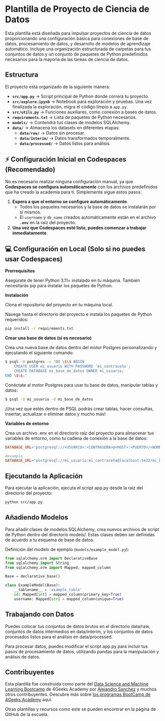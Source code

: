 # Plantilla de Proyecto de Ciencia de Datos

Esta plantilla está diseñada para impulsar proyectos de ciencia de datos proporcionando una configuración básica para conexiones de base de datos, procesamiento de datos, y desarrollo de modelos de aprendizaje automático. Incluye una organización estructurada de carpetas para tus conjuntos de datos y un conjunto de paquetes de Python predefinidos necesarios para la mayoría de las tareas de ciencia de datos.

## Estructura

El proyecto está organizado de la siguiente manera:

- **`src/app.py`** → Script principal de Python donde correrá tu proyecto.
- **`src/explore.ipynb`** → Notebook para exploración y pruebas. Una vez finalizada la exploración, migra el código limpio a `app.py`.
- **`src/utils.py`** → Funciones auxiliares, como conexión a bases de datos.
- **`requirements.txt`** → Lista de paquetes de Python necesarios.
- **`models/`** → Contendrá tus clases de modelos SQLAlchemy.
- **`data/`** → Almacena los datasets en diferentes etapas:
  - **`data/raw/`** → Datos sin procesar.
  - **`data/interim/`** → Datos transformados temporalmente.
  - **`data/processed/`** → Datos listos para análisis.


## ⚡ Configuración Inicial en Codespaces (Recomendado)

No es necesario realizar ninguna configuración manual, ya que **Codespaces se configura automáticamente** con los archivos predefinidos que ha creado la academia para ti. Simplemente sigue estos pasos:

1. **Espera a que el entorno se configure automáticamente**.
   - Todos los paquetes necesarios y la base de datos se instalarán por sí mismos.
   - El `username` y `db_name` creados automáticamente están en el archivo **`.env`** en la raíz del proyecto.
2. **Una vez que Codespaces esté listo, puedes comenzar a trabajar inmediatamente**.


## 💻 Configuración en Local (Solo si no puedes usar Codespaces)

**Prerrequisitos**

Asegúrate de tener Python 3.11+ instalado en tu máquina. También necesitarás pip para instalar los paquetes de Python.

**Instalación**

Clona el repositorio del proyecto en tu máquina local.

Navega hasta el directorio del proyecto e instala los paquetes de Python requeridos:

```bash
pip install -r requirements.txt
```

**Crear una base de datos (si es necesario)**

Crea una nueva base de datos dentro del motor Postgres personalizando y ejecutando el siguiente comando: 

```bash
$ psql -U postgres -c "DO \$\$ BEGIN 
    CREATE USER mi_usuario WITH PASSWORD 'mi_contraseña'; 
    CREATE DATABASE mi_base_de_datos OWNER mi_usuario; 
END \$\$;"
```
Conéctate al motor Postgres para usar tu base de datos, manipular tablas y datos: 

```bash
$ psql -U mi_usuario -d mi_base_de_datos
```

¡Una vez que estés dentro de PSQL podrás crear tablas, hacer consultas, insertar, actualizar o eliminar datos y mucho más!

**Variables de entorno**

Crea un archivo .env en el directorio raíz del proyecto para almacenar tus variables de entorno, como tu cadena de conexión a la base de datos:

```makefile
DATABASE_URL="postgresql://<USUARIO>:<CONTRASEÑA>@<HOST>:<PUERTO>/<NOMBRE_BD>"

#example
DATABASE_URL="postgresql://mi_usuario:mi_contraseña@localhost:5432/mi_base_de_datos"
```

## Ejecutando la Aplicación

Para ejecutar la aplicación, ejecuta el script app.py desde la raíz del directorio del proyecto:

```bash
python src/app.py
```

## Añadiendo Modelos

Para añadir clases de modelos SQLAlchemy, crea nuevos archivos de script de Python dentro del directorio models/. Estas clases deben ser definidas de acuerdo a tu esquema de base de datos.

Definición del modelo de ejemplo (`models/example_model.py`):

```py
from sqlalchemy.orm import DeclarativeBase
from sqlalchemy import String
from sqlalchemy.orm import Mapped, mapped_column

Base = declarative_base()

class ExampleModel(Base):
    __tablename__ = 'example_table'
    id: Mapped[int] = mapped_column(primary_key=True)
    username: Mapped[str] = mapped_column(unique=True)
```

## Trabajando con Datos

Puedes colocar tus conjuntos de datos brutos en el directorio data/raw, conjuntos de datos intermedios en data/interim, y los conjuntos de datos procesados listos para el análisis en data/processed.

Para procesar datos, puedes modificar el script app.py para incluir tus pasos de procesamiento de datos, utilizando pandas para la manipulación y análisis de datos.

## Contribuyentes

Esta plantilla fue construida como parte del [Data Science and Machine Learning Bootcamp](https://4geeksacademy.com/us/coding-bootcamps/datascience-machine-learning) de 4Geeks Academy por [Alejandro Sanchez](https://twitter.com/alesanchezr) y muchos otros contribuyentes. Descubre más sobre [los programas BootCamp de 4Geeks Academy](https://4geeksacademy.com/us/programs) aquí.

Otras plantillas y recursos como este se pueden encontrar en la página de GitHub de la escuela.
